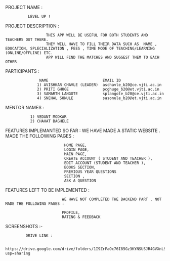 PROJECT NAME : 
              
              LEVEL UP !

PROJECT DESCRIPTION : 

                      THIS APP WILL BE USEFUL FOR BOTH STUDENTS AND TEACHERS OUT THERE.
                      THEY WILL HAVE TO FILL THEIR DATA SUCH AS  NAME , EDUCATION, SPLECIALIZATION , FEES , TIME MODE OF TEACHING/LEARNING (ONLINE/OFFLINE) ETC.
                      APP WILL FIND THE MATCHES AND SUGGEST THEM TO EACH OTHER
                      
 PARTICIPANTS :   
 
                   NAME                        EMAIL ID             
                  1) AVISHKAR CHAVLE (LEADER)  aschavle_b20@ce.vjti.ac.in
                  2) PRITI GHUGE               pcghuge_b20@et.vjti.ac.in
                  3) SAMARTH LANGOTE           splangote_b20@ce.vjti.ac.in
                  4) SNEHAL SONULE             sasonule_b20@et.vjti.ac.in
                  
                      
MENTOR NAMES :

               1) VEDANT MODKAR
               2) CHAHAT BAGHELE
               
FEATURES IMPLEMANTED SO FAR :  WE HAVE MADE A STATIC WEBSITE . MADE THE FOLLOWING PAGES :
                              
                              HOME PAGE, 
                              LOGIN PAGE,
                              MAIN PAGE,
                              CREATE ACCOUNT ( STUDENT AND TEACHER ),
                              EDIT ACCOUNT (STUDENT AND TEACHER ),
                              BOOKS SECTION,
                              PREVIOUS YEAR QUESTIONS
                              SECTION ,
                              ASK A QUESTION
                         
FEATURES LEFT TO BE IMPLEMENTED :
                             
                             WE HAVE NOT COMPLETED THE BACKEND PART . NOT MADE THE FOLLOWING PAGES :
                              
                             PROFILE,
                             RATING & FEEDBACK
                             
SCREENSHOTS :-
             
             DRIVE LINK : 
             
                        https://drive.google.com/drive/folders/1I9ZrFaOc76I85Gz3KYNSUSJR4GVXnLSr?usp=sharing


            

